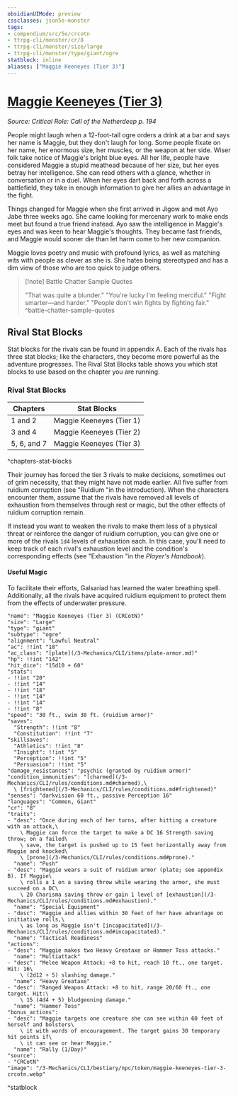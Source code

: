 ```yaml
---
obsidianUIMode: preview
cssclasses: json5e-monster
tags:
- compendium/src/5e/crcotn
- ttrpg-cli/monster/cr/8
- ttrpg-cli/monster/size/large
- ttrpg-cli/monster/type/giant/ogre
statblock: inline
aliases: ["Maggie Keeneyes (Tier 3)"]
---
```

# [Maggie Keeneyes (Tier 3)](3-Mechanics\CLI\bestiary\npc/maggie-keeneyes-tier-3-crcotn.md)
*Source: Critical Role: Call of the Netherdeep p. 194*  

People might laugh when a 12-foot-tall ogre orders a drink at a bar and says her name is Maggie, but they don't laugh for long. Some people fixate on her name, her enormous size, her muscles, or the weapon at her side. Wiser folk take notice of Maggie's bright blue eyes. All her life, people have considered Maggie a stupid meathead because of her size, but her eyes betray her intelligence. She can read others with a glance, whether in conversation or in a duel. When her eyes dart back and forth across a battlefield, they take in enough information to give her allies an advantage in the fight.

Things changed for Maggie when she first arrived in Jigow and met Ayo Jabe three weeks ago. She came looking for mercenary work to make ends meet but found a true friend instead. Ayo saw the intelligence in Maggie's eyes and was keen to hear Maggie's thoughts. They became fast friends, and Maggie would sooner die than let harm come to her new companion.

Maggie loves poetry and music with profound lyrics, as well as matching wits with people as clever as she is. She hates being stereotyped and has a dim view of those who are too quick to judge others.

> [!note] Battle Chatter Sample Quotes
> 
> "That was quite a blunder." "You're lucky I'm feeling merciful." "Fight smarter—and harder." "People don't win fights by fighting fair."
^battle-chatter-sample-quotes

## Rival Stat Blocks

Stat blocks for the rivals can be found in appendix A. Each of the rivals has three stat blocks; like the characters, they become more powerful as the adventure progresses. The Rival Stat Blocks table shows you which stat blocks to use based on the chapter you are running.

### Rival Stat Blocks

| Chapters | Stat Blocks |
|----------|-------------|
| 1 and 2 | Maggie Keeneyes (Tier 1) |
| 3 and 4 | Maggie Keeneyes (Tier 2) |
| 5, 6, and 7 | Maggie Keeneyes (Tier 3) |
^chapters-stat-blocks

Their journey has forced the tier 3 rivals to make decisions, sometimes out of grim necessity, that they might have not made earlier. All five suffer from ruidium corruption (see "Ruidium "in the introduction). When the characters encounter them, assume that the rivals have removed all levels of exhaustion from themselves through rest or magic, but the other effects of ruidium corruption remain.

If instead you want to weaken the rivals to make them less of a physical threat or reinforce the danger of ruidium corruption, you can give one or more of the rivals `1d4` levels of exhaustion each. In this case, you'll need to keep track of each rival's exhaustion level and the condition's corresponding effects (see "Exhaustion "in the *Player's Handbook*).

#### Useful Magic

To facilitate their efforts, Galsariad has learned the water breathing spell. Additionally, all the rivals have acquired ruidium equipment to protect them from the effects of underwater pressure.

```statblock
"name": "Maggie Keeneyes (Tier 3) (CRCotN)"
"size": "Large"
"type": "giant"
"subtype": "ogre"
"alignment": "Lawful Neutral"
"ac": !!int "18"
"ac_class": "[plate](/3-Mechanics/CLI/items/plate-armor.md)"
"hp": !!int "142"
"hit_dice": "15d10 + 60"
"stats":
- !!int "20"
- !!int "14"
- !!int "18"
- !!int "14"
- !!int "14"
- !!int "8"
"speed": "30 ft., swim 30 ft. (ruidium armor)"
"saves":
  "Strength": !!int "8"
  "Constitution": !!int "7"
"skillsaves":
  "Athletics": !!int "8"
  "Insight": !!int "5"
  "Perception": !!int "5"
  "Persuasion": !!int "5"
"damage_resistances": "psychic (granted by ruidium armor)"
"condition_immunities": "[charmed](/3-Mechanics/CLI/rules/conditions.md#charmed),\
  \ [frightened](/3-Mechanics/CLI/rules/conditions.md#frightened)"
"senses": "darkvision 60 ft., passive Perception 16"
"languages": "Common, Giant"
"cr": "8"
"traits":
- "desc": "Once during each of her turns, after hitting a creature with an attack,\
    \ Maggie can force the target to make a DC 16 Strength saving throw; on a failed\
    \ save, the target is pushed up to 15 feet horizontally away from Maggie and knocked\
    \ [prone](/3-Mechanics/CLI/rules/conditions.md#prone)."
  "name": "Push"
- "desc": "Maggie wears a suit of ruidium armor (plate; see appendix B). If Maggie\
    \ rolls a 1 on a saving throw while wearing the armor, she must succeed on a DC\
    \ 20 Charisma saving throw or gain 1 level of [exhaustion](/3-Mechanics/CLI/rules/conditions.md#exhaustion)."
  "name": "Special Equipment"
- "desc": "Maggie and allies within 30 feet of her have advantage on initiative rolls,\
    \ as long as Maggie isn't [incapacitated](/3-Mechanics/CLI/rules/conditions.md#incapacitated)."
  "name": "Tactical Readiness"
"actions":
- "desc": "Maggie makes two Heavy Greataxe or Hammer Toss attacks."
  "name": "Multiattack"
- "desc": "Melee Weapon Attack: +8 to hit, reach 10 ft., one target. Hit: 16\
    \ (2d12 + 5) slashing damage."
  "name": "Heavy Greataxe"
- "desc": "Ranged Weapon Attack: +8 to hit, range 20/60 ft., one target. Hit:\
    \ 15 (4d4 + 5) bludgeoning damage."
  "name": "Hammer Toss"
"bonus_actions":
- "desc": "Maggie targets one creature she can see within 60 feet of herself and bolsters\
    \ it with words of encouragement. The target gains 30 temporary hit points if\
    \ it can see or hear Maggie."
  "name": "Rally (1/Day)"
"source":
- "CRCotN"
"image": "/3-Mechanics/CLI/bestiary/npc/token/maggie-keeneyes-tier-3-crcotn.webp"
```
^statblock